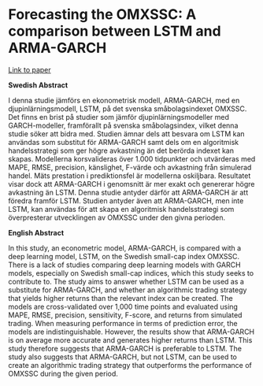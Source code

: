 # Forecasting the OMXSSC: A comparison between LSTM and ARMA-GARCH
[Link to paper](https://su.diva-portal.org/smash/record.jsf?pid=diva2:1708050&dswid=5015)

**Swedish Abstract**

I denna studie jämförs en ekonometrisk modell, ARMA-GARCH, med en djupinlärningsmodell, LSTM, på det svenska småbolagsindexet OMXSSC. Det finns en brist på studier som jämför djupinlärningsmodeller med GARCH-modeller, framförallt på svenska småbolagsindex, vilket denna studie söker att bidra med. Studien ämnar dels att besvara om LSTM kan användas som substitut för ARMA-GARCH samt dels om en algoritmisk handelsstrategi som ger högre avkastning än det berörda indexet kan skapas. Modellerna korsvalideras över 1.000 tidpunkter och utvärderas med MAPE, RMSE, precision, känslighet, F-värde och avkastning från simulerad handel. Mäts prestation i prediktionsfel är modellerna oskiljbara. Resultatet visar dock att ARMA-GARCH i genomsnitt är mer exakt och genererar högre avkastning än LSTM. Denna studie antyder därför att ARMA-GARCH är att föredra framför LSTM. Studien antyder även att ARMA-GARCH, men inte LSTM, kan användas för att skapa en algoritmisk handelsstrategi som överpresterar utvecklingen av OMXSSC under den givna perioden.

**English Abstract**

In this study, an econometric model, ARMA-GARCH, is compared with a deep learning model, LSTM, on the Swedish small-cap index OMXSSC. There is a lack of studies comparing deep learning models with GARCH models, especially on Swedish small-cap indices, which this study seeks to contribute to. The study aims to answer whether LSTM can be used as a substitute for ARMA-GARCH, and whether an algorithmic trading strategy that yields higher returns than the relevant index can be created. The models are cross-validated over 1,000 time points and evaluated using MAPE, RMSE, precision, sensitivity, F-score, and returns from simulated trading. When measuring performance in terms of prediction error, the models are indistinguishable. However, the results show that ARMA-GARCH is on average more accurate and generates higher returns than LSTM. This study therefore suggests that ARMA-GARCH is preferable to LSTM. The study also suggests that ARMA-GARCH, but not LSTM, can be used to create an algorithmic trading strategy that outperforms the performance of OMXSSC during the given period.
